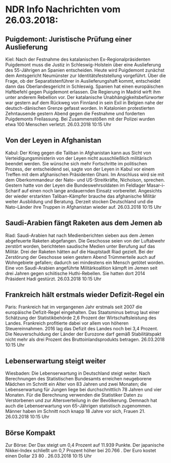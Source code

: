 # NDR Info Nachrichten vom 26.03.2018:


## Puigdemont: Juristische Prüfung einer Auslieferung
Kiel: Nach der Festnahme des katalanischen Ex-Regionalpräsidenten Puigdemont muss die Justiz in Schleswig-Holstein über eine Auslieferung des 55-Jährigen an Spanien entscheiden. Heute wird Puigdemont zunächst dem Amtsgericht Neumünster zur Identitätsfeststellung vorgeführt. Über die Frage, ob der Separatistenführer in Auslieferungshaft kommt, entscheidet dann das Oberlandesgericht in Schleswig. Spanien hat einen europäischen Haftbefehl gegen Puigdemont erlassen. Die Regierung in Madrid wirft ihm unter anderem Rebellion vor. Der katalanische Unabhängigkeitsbefürworter war gestern auf dem Rückweg von Finnland in sein Exil in Belgien nahe der deutsch-dänischen Grenze gefasst worden. In Katalonien protestierten Zehntausende gestern Abend gegen die Festnahme und forderten Puigdemonts Freilassung. Bei Zusammenstößen mit der Polizei wurden etwa 100 Menschen verletzt. 26.03.2018 10:15 Uhr 

## Von der Leyen in Afghanistan
Kabul: Der Krieg gegen die Taliban in Afghanistan kann aus Sicht von Verteidigungsministerin von der Leyen nicht ausschließlich militärisch beendet werden. Sie wünsche sich mehr Fortschritte im politischen Prozess, der entscheidend sei, sagte von der Leyen in Kabul vor einem Treffen mit dem afghanischen Präsidenten Ghani. Im Anschluss wird sie mit dem Oberkommandeur der Nato- und US-Streitkräfte, Nicholson, sprechen. Gestern hatte von der Leyen die Bundeswehrsoldaten im Feldlager Masar-i-Scharif auf einen noch lange andauernden Einsatz vorbereitet. Angesichts der wieder erstarkten Taliban-Kämpfer brauche das afghanische Militär weiter Ausbildung und Beratung. Derzeit stocken Deutschland und die Nato-Länder ihre Truppen in Afghanistan wieder auf. 26.03.2018 10:15 Uhr 

## Saudi-Arabien fängt Raketen aus dem Jemen ab
Riad: 	Saudi-Arabien hat nach Medienberichten sieben aus dem Jemen abgefeuerte Raketen abgefangen. Die Geschosse seien von der Luftabwehr zerstört worden, berichteten saudische Medien unter Berufung auf das Militär. Drei der Raketen hätten auf die Hauptstadt Riad gezielt. Bei der Zerstörung der Geschosse seien gestern Abend Trümmerteile auch auf Wohngebiete gefallen; dadurch sei mindestens ein Mensch getötet worden. Eine von Saudi-Arabien angeführte Militärkoalition kämpft im Jemen seit drei Jahren gegen schiitische Huthi-Rebellen. Sie hatten dort 2014 Präsident Hadi gestürzt. 26.03.2018 10:15 Uhr 

## Frankreich hält erstmals wieder Defizit-Regel ein
Paris: Frankreich hat im vergangenen Jahr erstmals seit 2007 die europäische Defizit-Regel eingehalten. Das Staatsminus betrug laut einer Schätzung der Statistikbehörde 2,6 Prozent der Wirtschaftsleistung des Landes. Frankreich profitierte dabei vor allem von höheren Steuereinnahmen. 2016 lag das Defizit des Landes noch bei 3,4 Prozent. Die Neuverschuldung der Länder der Eurozone darf gemäß Stabilitätspakt nicht mehr als drei Prozent des Bruttoinlandsprodukts betragen. 26.03.2018 10:15 Uhr 

## Lebenserwartung steigt weiter
Wiesbaden: Die Lebenserwartung in Deutschland steigt weiter. Nach Berechnungen des Statistischen Bundesamts erreichen neugeborene Mädchen im Schnitt ein Alter von 83 Jahren und zwei Monaten; die Lebenserwartung für Jungen liege bei durchschnittlich 78 Jahren und vier Monaten. Für die Berechnung verwenden die Statistiker Daten zu Verstorbenen und zur Altersverteilung in der Bevölkerung. Demnach hat auch die Lebenserwartung von 65-Jährigen statistisch zugenommen. Männer haben im Schnitt noch knapp 18 Jahre vor sich, Frauen 21. 26.03.2018 10:15 Uhr 

## Börse Kompakt
Zur Börse: Der Dax steigt um  0,4  Prozent auf  11.939  Punkte. Der japanische Nikkei-Index schließt um  0,7  Prozent höher bei  20.766 . Der Euro kostet einen Dollar  23 80 . 26.03.2018 10:15 Uhr 
